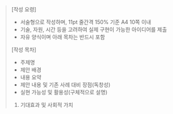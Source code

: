 > [작성 요령]
> 
> - 서술형으로 작성하며, 11pt 줄간격 150% 기준 A4 10쪽 이내
> - 기술, 자원, 시간 등을 고려하여 실제 구현이 가능한 아이디어를 제출
> - 자유 양식이며 아래 목차는 반드시 포함
> 
> [작성 목차]
> 
> - 주제명
> - 제안 배경
> - 내용 요약
> - 제안 내용 및 기존 사례 대비 장점(독창성)
> - 실현 가능성 및 활용성(구체적으로 설명)
> 
> 1. 기대효과 및 사회적 가치

